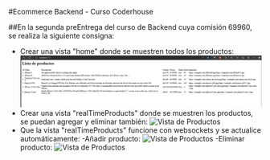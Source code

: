 #Ecommerce Backend - Curso Coderhouse

##En la segunda preEntrega del curso de Backend cuya comisión 69960, se realiza la siguiente consigna:

- Crear una vista "home" donde se muestren todos los productos:
  ![Vista de Productos](./src/public/images/home-handlebars.JPG)
- Crear una vista "realTimeProducts" donde se muestren los productos, se puedan agregar y eliminar también:
  ![Vista de Productos](./images/realtime.JPG)
- Que la vista "realTimeProducts" funcione con websockets y se actualice automáticamente:
  -Añadir producto:
  ![Vista de Productos](./images/producto.JPG)
  -Eliminar producto:
  ![Vista de Productos](./images/eliminado.JPG)
